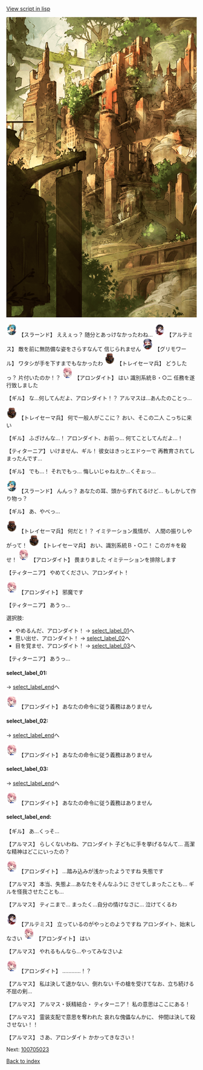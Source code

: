 [View script in lisp](../scripts/100705011.txt)

![beast_world_town2.png](../images/backgrounds/beast_world_town2.png)

<img src="../images/units/3201211.png" alt="3201211.png" height="34"/>
【スラーンド】
ええぇっ？
随分とあっけなかったわね…

<img src="../images/units/3400111.png" alt="3400111.png" height="34"/>
【アルテミス】
敵を前に無防備な姿をさらすなんて
信じられません

<img src="../images/units/3501711.png" alt="3501711.png" height="34"/>
【グリモワール】
ワタシが手を下すまでもなかったわ

<img src="../images/units/3830001.png" alt="3830001.png" height="34"/>
【トレイセーマ兵】
どうしたっ？
片付いたのか！？

<img src="../images/units/3100711.png" alt="3100711.png" height="34"/>
【アロンダイト】
はい
識別系統Ｂ・○二
任務を遂行致しました

【ギル】
な…何してんだよ、アロンダイト！？
アルマスは…あんたのことっ…

<img src="../images/units/3830001.png" alt="3830001.png" height="34"/>
【トレイセーマ兵】
何で一般人がここに？
おい、そこの二人
こっちに来い

【ギル】
ふざけんな…！
アロンダイト、お前っ…
何てことしてんだよ…！

【ティターニア】
いけません、ギル！
彼女はきっとエドゥーで
再教育されてしまったんです…

【ギル】
でも…！
それでもっ…
悔しいじゃねえか…くそぉっ…

<img src="../images/units/3201211.png" alt="3201211.png" height="34"/>
【スラーンド】
んんっ？
あなたの耳、頭からずれてるけど…
もしかして作り物っ？

【ギル】
あ、やべっ…

<img src="../images/units/3830001.png" alt="3830001.png" height="34"/>
【トレイセーマ兵】
何だと！？
イミテーション風情が、
人間の振りしやがって！

<img src="../images/units/3830001.png" alt="3830001.png" height="34"/>
【トレイセーマ兵】
おい、識別系統Ｂ・○二！
このガキを殺せ！

<img src="../images/units/3100711.png" alt="3100711.png" height="34"/>
【アロンダイト】
畏まりました
イミテーションを排除します

【ティターニア】
やめてください、アロンダイト！

<img src="../images/units/3100711.png" alt="3100711.png" height="34"/>
【アロンダイト】
邪魔です

【ティターニア】
あうっ…

選択肢:
- やめるんだ、アロンダイト！ → [select_label_01](#select_label_01)へ
- 思い出せ、アロンダイト！ → [select_label_02](#select_label_02)へ
- 目を覚ませ、アロンダイト！ → [select_label_03](#select_label_03)へ


【ティターニア】
あうっ…

#### select_label_01:
 → [select_label_end](#select_label_end)へ

<img src="../images/units/3100711.png" alt="3100711.png" height="34"/>
【アロンダイト】
あなたの命令に従う義務はありません

#### select_label_02:
 → [select_label_end](#select_label_end)へ

<img src="../images/units/3100711.png" alt="3100711.png" height="34"/>
【アロンダイト】
あなたの命令に従う義務はありません

#### select_label_03:
 → [select_label_end](#select_label_end)へ

<img src="../images/units/3100711.png" alt="3100711.png" height="34"/>
【アロンダイト】
あなたの命令に従う義務はありません

#### select_label_end:

【ギル】
あ…くっそ…

【アルマス】
らしくないわね、アロンダイト
子どもに手を挙げるなんて…
高潔な精神はどこにいったの？

<img src="../images/units/3100711.png" alt="3100711.png" height="34"/>
【アロンダイト】
…踏み込みが浅かったようですね
失態です

【アルマス】
本当、失態よ…あなたをそんなふうに
させてしまったことも…
ギルを怪我させたことも…

【アルマス】
ティニまで…
まったく…自分の情けなさに…
泣けてくるわ

<img src="../images/units/3400111.png" alt="3400111.png" height="34"/>
【アルテミス】
立っているのがやっとのようですね
アロンダイト、始末しなさい

<img src="../images/units/3100711.png" alt="3100711.png" height="34"/>
【アロンダイト】
はい

【アルマス】
やれるもんなら…やってみなさいよ

<img src="../images/units/3100711.png" alt="3100711.png" height="34"/>
【アロンダイト】
…………！？

【アルマス】
私は決して退かない、倒れない
千の槍を受けてなお、立ち続ける
不屈の剣…

【アルマス】
アルマス・妖精結合・
ティターニア！
私の意思はここにある！

【アルマス】
霊装支配で意思を奪われた
哀れな傀儡なんかに、
仲間は決して殺させない！！

【アルマス】
さあ、アロンダイト
かかってきなさい！

Next: [100705023](100705023.md)

[Back to index](index.md)
